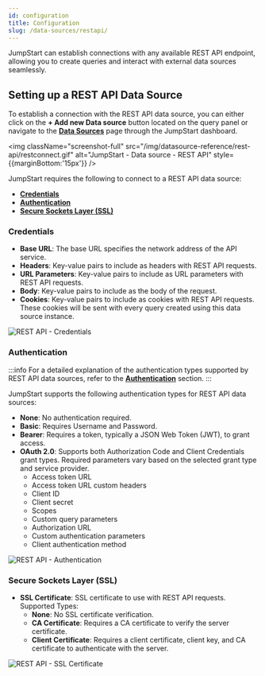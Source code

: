 ```yaml
---
id: configuration
title: Configuration
slug: /data-sources/restapi/
---
```


JumpStart can establish connections with any available REST API endpoint, allowing you to create queries and interact with external data sources seamlessly.

## Setting up a REST API Data Source 

<div>

To establish a connection with the REST API data source, you can either click on the **+ Add new Data source** button located on the query panel or navigate to the **[Data Sources](/docs/data-sources/overview)** page through the JumpStart dashboard.

<img className="screenshot-full" src="/img/datasource-reference/rest-api/restconnect.gif" alt="JumpStart - Data source - REST API" style={{marginBottom:'15px'}} />

JumpStart requires the following to connect to a REST API data source:

- **[Credentials](#credentials)**
- **[Authentication](#authentication)**
- **[Secure Sockets Layer (SSL)](#secure-sockets-layer-ssl)**

<div style={{paddingTop:'24px'}}>

### Credentials

- **Base URL**: The base URL specifies the network address of the API service.
- **Headers**: Key-value pairs to include as headers with REST API requests.
- **URL Parameters**: Key-value pairs to include as URL parameters with REST API requests.
- **Body**: Key-value pairs to include as the body of the request.
- **Cookies**: Key-value pairs to include as cookies with REST API requests. These cookies will be sent with every query created using this data source instance.

<img className="screenshot-full" src="/img/datasource-reference/rest-api/credentials.png" alt="REST API - Credentials" />

</div>

<div style={{paddingTop:'24px'}}>

### Authentication

:::info
For a detailed explanation of the authentication types supported by REST API data sources, refer to the **[Authentication](/docs/data-sources/restapi/authentication)** section.
:::

JumpStart supports the following authentication types for REST API data sources:

- **None**: No authentication required.
- **Basic**: Requires Username and Password.
- **Bearer**: Requires a token, typically a JSON Web Token (JWT), to grant access.
- **OAuth 2.0**: Supports both Authorization Code and Client Credentials grant types. Required parameters vary based on the selected grant type and service provider.
    - Access token URL
    - Access token URL custom headers
    - Client ID
    - Client secret
    - Scopes
    - Custom query parameters
    - Authorization URL
    - Custom authentication parameters
    - Client authentication method

<img className="screenshot-full" src="/img/datasource-reference/rest-api/authentication.png" alt="REST API - Authentication" />

</div>

<div style={{paddingTop:'24px'}}>

### Secure Sockets Layer (SSL)

- **SSL Certificate**: SSL certificate to use with REST API requests. Supported Types:
  - **None**: No SSL certificate verification.
  - **CA Certificate**: Requires a CA certificate to verify the server certificate.
  - **Client Certificate**: Requires a client certificate, client key, and CA certificate to authenticate with the server.

<img className="screenshot-full" src="/img/datasource-reference/rest-api/ssl.png" alt="REST API - SSL Certificate" />

</div>

</div>